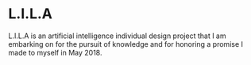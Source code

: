 # L.I.L.A

L.I.L.A is an artificial intelligence individual design project that I am embarking on for the pursuit of knowledge and for honoring a promise I made to myself in May 2018.

